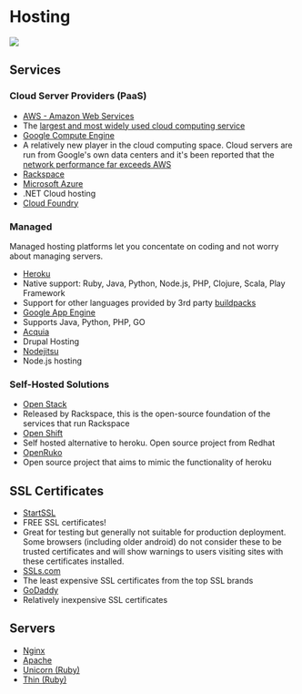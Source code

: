 # Hosting

![](http://imgs.xkcd.com/comics/the_cloud.png)

## Services

### Cloud Server Providers (PaaS)

* [AWS - Amazon Web Services](http://aws.amazon.com)
 * The [largest and most widely used cloud computing service](http://www.businessinsider.com/amazons-aws-market-share-and-revenues-2013-8)
* [Google Compute Engine](https://cloud.google.com/products/compute-engine/)
 * A relatively new player in the cloud computing space.  Cloud servers are run from Google's own data centers and it's been reported that the [network performance far exceeds AWS](https://gigaom.com/2013/03/15/by-the-numbers-how-google-compute-engine-stacks-up-to-amazon-ec2/)
* [Rackspace](http://www.rackspace.com/)
* [Microsoft Azure](http://azure.microsoft.com/en-us/)
 * .NET Cloud hosting
* [Cloud Foundry](http://www.gopivotal.com/platform-as-a-service/pivotal-cf)

### Managed

Managed hosting platforms let you concentate on coding and not worry about managing servers.

* [Heroku](http://heroku.com/)
 * Native support: Ruby, Java, Python, Node.js, PHP, Clojure, Scala, Play Framework
 * Support for other languages provided by 3rd party [buildpacks](https://devcenter.heroku.com/articles/buildpacks)
* [Google App Engine](https://cloud.google.com/products/app-engine/)
 *  Supports Java, Python, PHP, GO
* [Acquia](http://acquia.com/)
 * Drupal Hosting
* [Nodejitsu](https://www.nodejitsu.com/)
 * Node.js hosting

### Self-Hosted Solutions

* [Open Stack](https://www.openstack.org/)
 * Released by Rackspace, this is the open-source foundation of the services that run Rackspace
* [Open Shift](https://www.openshift.com/)
 * Self hosted alternative to heroku.  Open source project from Redhat
* [OpenRuko](https://github.com/openruko)
 * Open source project that aims to mimic the functionality of heroku

## SSL Certificates

* [StartSSL](https://www.startssl.com/)
 * FREE SSL certificates!
 * Great for testing but generally not suitable for production deployment.  Some browsers (including older android) do not consider these to be trusted certificates and will show warnings to users visiting sites with these certificates installed.
* [SSLs.com](http://www.ssls.com/)
 * The least expensive SSL certificates from the top SSL brands
* [GoDaddy](http://www.godaddy.com/)
 * Relatively inexpensive SSL certificates

## Servers
* [Nginx](http://wiki.nginx.org/LearnToNginx)
* [Apache](http://httpd.apache.org/)
* [Unicorn (Ruby)](http://unicorn.bogomips.org/)
* [Thin (Ruby)](http://code.macournoyer.com/thin/)

